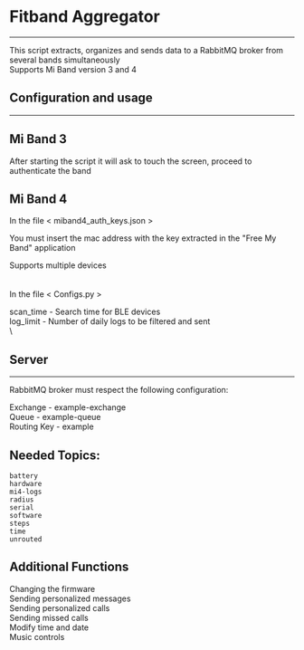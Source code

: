 # Fitband Aggregator
--------------------------------------------------------

This script extracts, organizes and sends data to a
RabbitMQ broker from several bands simultaneously
\
Supports Mi Band version 3 and 4

## Configuration and usage
--------------------------------------------------------

## Mi Band 3       

After starting the script it will ask
to touch the screen, proceed to authenticate the band

## Mi Band 4      

In the file  < miband4_auth_keys.json >                                                       

You must insert the mac address with the key extracted in the "Free My Band" application  

Supports multiple devices              
\
\
In the file  < Configs.py >                                      
                        
scan_time   -   Search time for BLE devices                                                         
log_limit   -   Number of daily logs to be filtered and sent      
\

## Server
--------------------------------------------------------

RabbitMQ broker must respect the following configuration:           

Exchange    -  example-exchange                                 
Queue       -  example-queue                                    
Routing Key -  example                                          
                                                                    
## Needed Topics:                                                    
    battery                                                   
    hardware                                                        
    mi4-logs                                                        
    radius                                                          
    serial                                                          
    software                                                        
    steps                                                           
    time                                                            
    unrouted                                                        

##  Additional Functions

Changing the firmware           \
Sending personalized messages   \
Sending personalized calls      \
Sending missed calls            \
Modify time and date            \
Music controls                  
